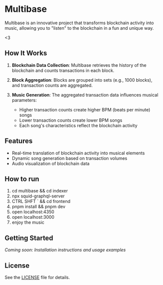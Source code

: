 # Multibase

Multibase is an innovative project that transforms blockchain activity into music, allowing you to "listen" to the blockchain in a fun and unique way.


<3

## How It Works

1. **Blockchain Data Collection**: Multibase retrieves the history of the blockchain and counts transactions in each block.

2. **Block Aggregation**: Blocks are grouped into sets (e.g., 1000 blocks), and transaction counts are aggregated.

3. **Music Generation**: The aggregated transaction data influences musical parameters:
   - Higher transaction counts create higher BPM (beats per minute) songs
   - Lower transaction counts create lower BPM songs
   - Each song's characteristics reflect the blockchain activity

## Features

- Real-time translation of blockchain activity into musical elements
- Dynamic song generation based on transaction volumes
- Audio visualization of blockchain data

## How to run

1. cd multibase && cd indexer
2. npx squid-graphql-server
3. CTRL SHFT ` && cd frontend
4. pnpm install && pnpm dev
5. open localhost:4350
6. open localhost:3000
7. enjoy the music

## Getting Started

*Coming soon: Installation instructions and usage examples*

## License

See the [LICENSE](LICENSE) file for details.
